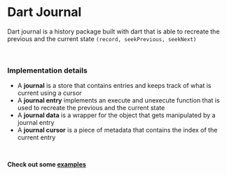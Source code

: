 # Dart Journal

Dart journal is a history package built with dart that is able to recreate the previous and the current state `(record, seekPrevious, seekNext)`

<br />

### Implementation details

- A **journal** is a store that contains entries and keeps track of what is current using a cursor
- A **journal entry** implements an execute and unexecute function that is used to recreate the previous and the current state
- A **journal data** is a wrapper for the object that gets manipulated by a journal entry
- A **journal cursor** is a piece of metadata that contains the index of the current entry

<br />

**Check out some [examples](test)**